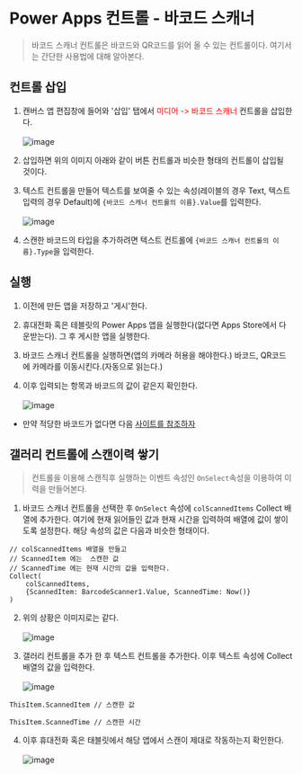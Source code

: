 # Power Apps 컨트롤 - 바코드 스캐너
> 바코드 스캐너 컨트롤은 바코드와 QR코드를 읽어 올 수 있는 컨트롤이다. 여기서는 간단한 사용법에 대해 알아본다.

## 컨트롤 삽입

1. 캔버스 앱 편집창에 들어와 '삽입' 탭에서 <span style="color:red">미디어 -> 바코드 스캐너</span> 컨트롤을 삽입한다.<br><br>![image](https://user-images.githubusercontent.com/39551265/180693965-1f09ce1c-2a1c-4297-acd4-d15f40a28d58.png)<br>


2. 삽입하면 위의 이미지 아래와 같이 버튼 컨트롤과 비슷한 형태의 컨트롤이 삽입될 것이다.

3. 텍스트 컨트롤을 만들어 텍스트를 보여줄 수 있는 속성(레이블의 경우 Text, 텍스트 입력의 경우 Default)에 `{바코드 스캐너 컨트롤의 이름}.Value`를 입력한다.<br><br>![image](https://user-images.githubusercontent.com/39551265/180694229-65deff10-738e-40f2-9f75-8651e811ef6f.png)<br>

4. 스캔한 바코드의 타입을 추가하려면 텍스트 컨트롤에 `{바코드 스캐너 컨트롤의 이름}.Type`을 입력한다.


## 실행

1. 이전에 만든 앱을 저장하고 '게시'한다.

2. 휴대전화 혹은 테블릿의 Power Apps 앱을 실행한다(없다면 Apps Store에서 다운받는다). 그 후 게시한 앱을 실행한다.

3. 바코드 스캐너 컨트롤을 실행하면(앱의 카메라 허용을 해야한다.) 바코드, QR코드에 카메라를 이동시킨다.(자동으로 읽는다.)

4. 이후 입력되는 항목과 바코드의 값이 같은지 확인한다. <br><br>![image](https://user-images.githubusercontent.com/39551265/180697330-c3c93e80-600a-44d7-94f3-3d0a01fcb950.png)<br>

* 만약 적당한 바코드가 없다면 다음 [사이트를 참조하자](https://wepplication.github.io/tools/barcodeGen/)


## 갤러리 컨트롤에 스캔이력 쌓기
> 컨트롤을 이용해 스캔직후 실행하는 이벤트 속성인 `OnSelect`속성을 이용하여 이력을 만들어본다.

1. 바코드 스캐너 컨트롤을 선택한 후 `OnSelect` 속성에 `colScannedItems` Collect 배열에 추가한다. 여기에 현재 읽어들인 값과 현재 시간을 입력하여 배열에 값이 쌓이도록 설정한다. 해당 속성의 값은 다음과 비슷한 형태이다.

```
// colScannedItems 배열을 만들고
// ScannedItem 에는  스캔한 값
// ScannedTime 에는 현재 시간의 값을 입력한다.
Collect(
    colScannedItems,
    {ScannedItem: BarcodeScanner1.Value, ScannedTime: Now()}
)
```

2. 위의 상황은 이미지로는 같다.<br><br>![image](https://user-images.githubusercontent.com/39551265/180695968-f28f4605-1b29-4aad-be71-a050a3b4f145.png)<br>

3. 갤러리 컨트롤을 추가 한 후 텍스트 컨트롤을 추가한다. 이후 텍스트 속성에 Collect배열의 값을 입력한다.  <br><br>![image](https://user-images.githubusercontent.com/39551265/180696724-71820205-e597-41ef-8272-c25492c782af.png)<br>

```
ThisItem.ScannedItem // 스캔한 값
```

```
ThisItem.ScannedTime // 스캔한 시간
```

4. 이후 휴대전화 혹은 태블릿에서 해당 앱에서 스캔이 제대로 작동하는지 확인한다.<br><br>![image](https://user-images.githubusercontent.com/39551265/180697390-70ba4895-905b-448e-8eca-5656080475f7.png)<br>